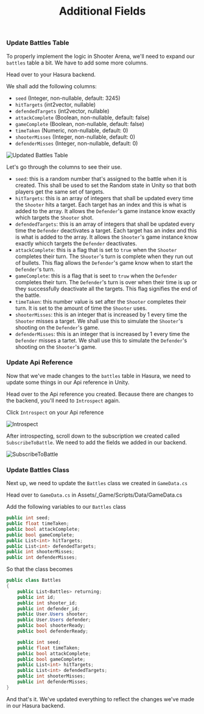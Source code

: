 ﻿---
title: "Additional Fields"
metaTitle: "Additional Fields | GraphQL Unity Hasura Tutorial"
metaDescription: "Adding more fields to our battle table, subscription and class"
---

### Update Battles Table

To properly implement the logic in Shooter Arena, we'll need to expand our `battles` table a bit. We have to add some more columns.

Head over to your Hasura backend.

We shall add the following columns:

- `seed` (Integer, non-nullable, default: 3245)
- `hitTargets` (int2vector, nullable)
- `defendedTargets` (int2vector, nullable)
- `attackComplete` (Boolean, non-nullable, default: false)
- `gameComplete` (Boolean, non-nullable, default: false)
- `timeTaken` (Numeric, non-nullable, default: 0)
- `shooterMisses` (Integer, non-nullable, default: 0)
- `defenderMisses` (Integer, non-nullable, default: 0)

![Updated Battles Table](https://graphql-engine-cdn.hasura.io/learn-hasura/assets/graphql-unity/realtime-gameplay/battle2-table.jpg)

Let's go through the columns to see their use.

- `seed`: this is a random number that's assigned to the battle when it is created. This shall be used to set the Random state in Unity so that both players get the same set of targets.
- `hitTargets`: this is an array of integers that shall be updated every time the `Shooter` hits a target. Each target has an index and this is what is added to the array. It allows the `Defender`'s game instance know exactly which targets the `Shooter` shot.
- `defendedTargets`: this is an array of integers that shall be updated every time the `Defender` deactivates a target. Each target has an index and this is what is added to the array. It allows the `Shooter`'s game instance know exactly whicch targets the `Defender` deactivates.
- `attackComplete`: this is a flag that is set to `true` when the `Shooter` completes their turn. The `Shooter`'s turn is complete when they run out of bullets. This flag allows the `Defender`'s game know when to start the `Defender`'s turn.
- `gameComplete`: this is a flag that is seet to `truw` when the `Defender` completes their turn. The `Defender`'s turn is over when their time is up or they successfully deactivate all the targets. This flag signifies the end of the battle.
- `timeTaken`: this number value is set after the `Shooter` completes their turn. It is set to the amount of time the `Shooter` uses.
- `shooterMisses`: this is an integer that is increased by 1 every time the `Shooter` misses a target. We shall use this to simulate the `Shooter`'s  shooting on the `Defender`'s game.
- `defenderMisses`: this is an integer that is increased by 1 every time the `Defender` misses a tartet. We shall use this to simulate the `Defender`'s shooting on the `Shooter`'s  game.

### Update Api Reference
 
Now that we've made changes to the `battles` table in Hasura, we need to update some things in our Api reference in Unity.
 
Head over to the Api reference you created. Because there are changes to the backend, you'll need to `Introspect` again.
 
Click `Introspect` on your Api reference
 
![Introspect](https://graphql-engine-cdn.hasura.io/learn-hasura/assets/graphql-unity/matchmaking/introspect.jpg)

After introspecting, scroll down to the subscription we created called `SubscribeToBattle`. We need to add the fields we added in our backend.

![SubscribeToBattle](https://graphql-engine-cdn.hasura.io/learn-hasura/assets/graphql-unity/realtime-gameplay/subscribe-to-battle.jpg)

### Update Battles Class

Next up, we need to update the `Battles` class we created in `GameData.cs`

Head over to `GameData.cs` in Assets/_Game/Scripts/Data/GameData.cs

Add the following variables to our `Battles` class

```c#
public int seed;
public float timeTaken;
public bool attackComplete;
public bool gameComplete;
public List<int> hitTargets;
public List<int> defendedTargets;
public int shooterMisses;
public int defenderMisses;
```

So that the class becomes

```c#
public class Battles
{
    public List<Battles> returning;
    public int id;
    public int shooter_id;
    public int defender_id;
    public User.Users shooter;
    public User.Users defender;
    public bool shooterReady;
    public bool defenderReady;

    public int seed;
    public float timeTaken;
    public bool attackComplete;
    public bool gameComplete;
    public List<int> hitTargets;
    public List<int> defendedTargets;
    public int shooterMisses;
    public int defenderMisses;
}
```

And that's it. We've updated everything to reflect the changes we've made in our Hasura backend.

